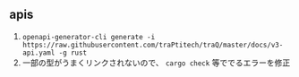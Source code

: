 ## apis

1. `openapi-generator-cli generate -i https://raw.githubusercontent.com/traPtitech/traQ/master/docs/v3-api.yaml -g rust`
2. 一部の型がうまくリンクされないので、 `cargo check` 等ででるエラーを修正
